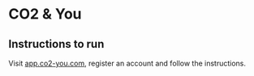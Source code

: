 # CO2 & You

<h2>Instructions to run</h2>
Visit <a href="https://app.co2-you.com">app.co2-you.com</a>, register an account and follow the instructions.

